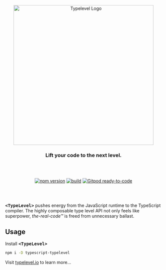 <div id="typelevel-logo" align="center">
  <a href="https://github.com/danieldietrich/typelevel">
    <img alt="Typelevel Logo" width="450" src="https://user-images.githubusercontent.com/743833/196013156-9158e0d0-93eb-4615-a29c-dec51513a37b.png">
  </a>
  <h3>
    Lift your code to the next level.
  </h3>
</div>

<br/>
<br/>

<div id="badges" align="center">

[![npm version](https://img.shields.io/npm/v/typescript-typelevel?logo=npm&style=flat-square)](https://www.npmjs.com/package/typescript-typelevel/)
[![build](https://img.shields.io/github/workflow/status/danieldietrich/typelevel/Test/main?logo=github&style=flat-square)](https://github.com/danieldietrich/typelevel/actions/workflows/test.yml)
[![Gitpod ready-to-code](https://img.shields.io/badge/Gitpod-ready--to--code-blue?logo=gitpod&style=flat-square)](https://gitpod.io/#https://github.com/danieldietrich/typelevel)

</div>

<br/>
<br/>

<tt>**&lt;TypeLevel&gt;**</tt> pushes energy from the JavaScript runtime to the TypeScript compiler. The highly composable type level API not only feels like superpower, _the-real-code™_ is freed from unnecessary ballast.

## Usage

Install <tt>**&lt;TypeLevel&gt;**</tt>

```sh
npm i -D typescript-typelevel
```

Visit [typelevel.io](https://typelevel.io) to learn more...
